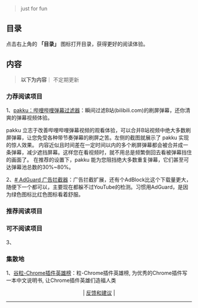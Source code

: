 
> just for fun

## 目录

点击右上角的 **「目录」** 图标打开目录，获得更好的阅读体验。


## 内容
> **以下为内容**｜ 不定期更新

###  力荐阅读项目   
<!-- 

 -->

1、[pakku：哔哩哔哩弹幕过滤器](https://chromewebstore.google.com/detail/pakku%EF%BC%9A%E5%93%94%E5%93%A9%E5%93%94%E5%93%A9%E5%BC%B9%E5%B9%95%E8%BF%87%E6%BB%A4%E5%99%A8/jklfcpboamajpiikgkbjcnnnnooefbhh)：瞬间过滤B站(bilibili.com)的刷屏弹幕，还你清爽的弹幕视频体验。

pakku 立志于改善哔哩哔哩弹幕视频的观看体验，可以合并B站视频中绝大多数刷屏弹幕，让您免受各种带节奏弹幕的刷屏之苦。左侧的截图就展示了 pakku 实现的惊人效果。 内容近似且时间差在一定时间以内的多个刷屏弹幕都会被合并成一条弹幕，减少遮挡屏幕。这样您在看视频时，就不用总是频繁倒回去看被弹幕挡住的画面了。 在推荐的设置下，pakku 能为您阻挡绝大多数重复弹幕，它们甚至可达弹幕池总数的30%~80%。



2、[# AdGuard 广告拦截器](https://chromewebstore.google.com/detail/adguard-%E5%B9%BF%E5%91%8A%E6%8B%A6%E6%88%AA%E5%99%A8/bgnkhhnnamicmpeenaelnjfhikgbkllg)：广告拦截扩展，还有个AdBlock比这个下载量更大，随便下一个都可以，主要现在都躲不过YouTube的检测。习惯用AdGuard，是因为绿色图标比红色图标看着舒服。







### 推荐阅读项目    



<!-- 

1、[# 篡改猴](https://chromewebstore.google.com/detail/%E7%AF%A1%E6%94%B9%E7%8C%B4/dhdgffkkebhmkfjojejmpbldmpobfkfo?hl=zh-CN
)：

1、[# YouTube™ 双字幕](https://chromewebstore.google.com/detail/youtube-%E5%8F%8C%E5%AD%97%E5%B9%95/hkbdddpiemdeibjoknnofflfgbgnebcm
)：




1、[# Octotree - GitHub code tree]https://chromewebstore.google.com/detail/octotree-github-code-tree/bkhaagjahfmjljalopjnoealnfndnagc)：


# 沙拉查词-聚合词典划词翻译
https://chromewebstore.google.com/detail/%E6%B2%99%E6%8B%89%E6%9F%A5%E8%AF%8D-%E8%81%9A%E5%90%88%E8%AF%8D%E5%85%B8%E5%88%92%E8%AF%8D%E7%BF%BB%E8%AF%91/cdonnmffkdaoajfknoeeecmchibpmkmg




















 -->

### 可不阅读项目
3、


###  集散地

1、[谷粒-Chrome插件英雄榜](https://zhaoolee.com/ChromeAppHeroes/#/)：粒-Chrome插件英雄榜, 为优秀的Chrome插件写一本中文说明书, 让Chrome插件英雄们造福人类




<p align="center">
    <!--
     <a href="https://github.com/521xueweihan/HelloGitHub/blob/master/content/HelloGitHub98.md">『上一期』</a> 
    -->
   | <a href='https://github.com/yangxuyu/Note/issues'>反馈和建议</a> |
    <!--
    <a href="https://github.com/521xueweihan/HelloGitHub/blob/master/content/HelloGitHub100.md">『下一期』</a>
    -->


</p>

---
